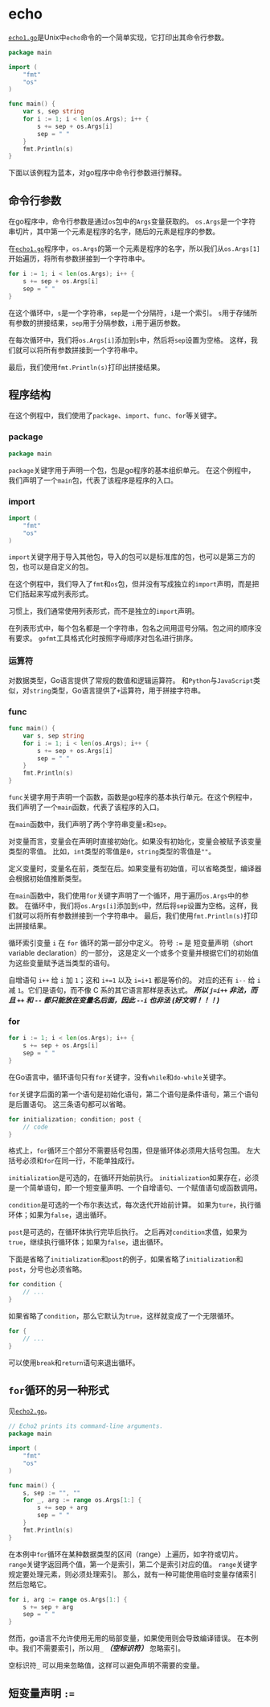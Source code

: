 # echo

[`echo1.go`](./echo1/echo1.go)是Unix中`echo`命令的一个简单实现，它打印出其命令行参数。

```go
package main

import (
	"fmt"
	"os"
)

func main() {
	var s, sep string
	for i := 1; i < len(os.Args); i++ {
		s += sep + os.Args[i]
		sep = " "
	}
	fmt.Println(s)
}
```
下面以该例程为蓝本，对go程序中命令行参数进行解释。

## 命令行参数

在go程序中，命令行参数是通过`os`包中的`Args`变量获取的。
`os.Args`是一个字符串切片，其中第一个元素是程序的名字，随后的元素是程序的参数。

在[`echo1.go`](./echo1/echo1.go)程序中，`os.Args`的第一个元素是程序的名字，所以我们从`os.Args[1]`开始遍历，将所有参数拼接到一个字符串中。

```go
for i := 1; i < len(os.Args); i++ {
	s += sep + os.Args[i]
	sep = " "
}
```

在这个循环中，`s`是一个字符串，`sep`是一个分隔符，`i`是一个索引。
`s`用于存储所有参数的拼接结果，`sep`用于分隔参数，`i`用于遍历参数。

在每次循环中，我们将`os.Args[i]`添加到`s`中，然后将`sep`设置为空格。
这样，我们就可以将所有参数拼接到一个字符串中。

最后，我们使用`fmt.Println(s)`打印出拼接结果。

## 程序结构

在这个例程中，我们使用了`package`、`import`、`func`、`for`等关键字。

### package
```go
package main
```

`package`关键字用于声明一个包，包是go程序的基本组织单元。
在这个例程中，我们声明了一个`main`包，代表了该程序是程序的入口。

### import

```go
import (
	"fmt"
	"os"
)
```

`import`关键字用于导入其他包，导入的包可以是标准库的包，也可以是第三方的包，也可以是自定义的包。

在这个例程中，我们导入了`fmt`和`os`包，但并没有写成独立的`import`声明，而是把它们括起来写成列表形式。

习惯上，我们通常使用列表形式，而不是独立的`import`声明。

在列表形式中，每个包名都是一个字符串，包名之间用逗号分隔。包之间的顺序没有要求。
`gofmt`工具格式化时按照字母顺序对包名进行排序。

### 运算符

对数据类型，Go语言提供了常规的数值和逻辑运算符。
和`Python`与`JavaScript`类似，对`string`类型，Go语言提供了`+`运算符，用于拼接字符串。

### func

```go
func main() {
	var s, sep string
	for i := 1; i < len(os.Args); i++ {
		s += sep + os.Args[i]
		sep = " "
	}
	fmt.Println(s)
}
```

`func`关键字用于声明一个函数，函数是go程序的基本执行单元。在这个例程中，我们声明了一个`main`函数，代表了该程序的入口。

在`main`函数中，我们声明了两个字符串变量`s`和`sep`。

对变量而言，变量会在声明时直接初始化。如果没有初始化，变量会被赋予该变量类型的零值。
比如，`int`类型的零值是`0`，`string`类型的零值是`""`。

定义变量时，变量名在前，类型在后。如果变量有初始值，可以省略类型，编译器会根据初始值推断类型。

在`main`函数中，我们使用`for`关键字声明了一个循环，用于遍历`os.Args`中的参数。
在循环中，我们将`os.Args[i]`添加到`s`中，然后将`sep`设置为空格。这样，我们就可以将所有参数拼接到一个字符串中。
最后，我们使用`fmt.Println(s)`打印出拼接结果。

循环索引变量 `i` 在 `for` 循环的第一部分中定义。
符号 `:=` 是 短变量声明（short variable declaration）的一部分，
这是定义一个或多个变量并根据它们的初始值为这些变量赋予适当类型的语句。

自增语句 `i++` 给 `i` 加 `1`；这和 `i+=1` 以及 `i=i+1` 都是等价的。
对应的还有 `i--` 给 `i` 减 `1`。它们是语句，而不像 C 系的其它语言那样是表达式。
***所以 `j=i++` 非法，而且 `++` 和 `--` 都只能放在变量名后面，因此 `--i` 也非法 (好文明！！！)***

### for

```go
for i := 1; i < len(os.Args); i++ {
    s += sep + os.Args[i]
    sep = " "
}
```

在Go语言中，循环语句只有`for`关键字，没有`while`和`do-while`关键字。

`for`关键字后面的第一个语句是初始化语句，第二个语句是条件语句，第三个语句是后置语句。
这三条语句都可以省略。

```go
for initialization; condition; post {
    // code
}
```

格式上，`for`循环三个部分不需要括号包围，但是循环体必须用大括号包围。
左大括号必须和`for`在同一行，不能单独成行。

`initialization`是可选的，在循环开始前执行。
`initialization`如果存在，必须是一个简单语句，即一个短变量声明、一个自增语句、一个赋值语句或函数调用。

`condition`是可选的一个布尔表达式，每次迭代开始前计算。
如果为`ture`，执行循环体；如果为`false`，退出循环。

`post`是可选的，在循环体执行完毕后执行。
之后再对`condition`求值，如果为`true`，继续执行循环体；如果为`false`，退出循环。

下面是省略了`initialization`和`post`的例子，如果省略了`initialization`和`post`，分号也必须省略。

```go
for condition {
    // ...
}
```

如果省略了`condition`，那么它默认为`true`，这样就变成了一个无限循环。

```go
for {
    // ...
}
```

可以使用`break`和`return`语句来退出循环。

## `for`循环的另一种形式

见[`echo2.go`](./echo2/echo2.go)。

```go
// Echo2 prints its command-line arguments.
package main

import (
	"fmt"
	"os"
)

func main() {
	s, sep := "", ""
	for _, arg := range os.Args[1:] {
		s += sep + arg
		sep = " "
	}
	fmt.Println(s)
}
```

在本例中`for`循环在某种数据类型的区间（range）上遍历，如字符或切片。
`range`关键字返回两个值，第一个是索引，第二个是索引对应的值。
`range`关键字规定要处理元素，则必须处理索引。
那么，就有一种可能使用临时变量存储索引然后忽略它。

```go
for i, arg := range os.Args[1:] {
    s += sep + arg
    sep = " "
}
```

然而，go语言不允许使用无用的局部变量，如果使用则会导致编译错误。
在本例中。我们不需要索引，所以用`_` ***（空标识符）*** 忽略索引。

空标识符`_` 可以用来忽略值，这样可以避免声明不需要的变量。

## 短变量声明 `:=`
